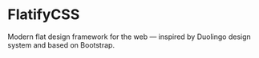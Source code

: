 # FlatifyCSS
Modern flat design framework for the web — inspired by Duolingo design system and based on Bootstrap.
